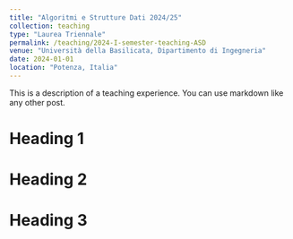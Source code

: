 ```yaml
---
title: "Algoritmi e Strutture Dati 2024/25"
collection: teaching
type: "Laurea Triennale"
permalink: /teaching/2024-I-semester-teaching-ASD
venue: "Università della Basilicata, Dipartimento di Ingegneria"
date: 2024-01-01
location: "Potenza, Italia"
---
```


This is a description of a teaching experience. You can use markdown like any other post.

Heading 1
======

Heading 2
======

Heading 3
======
